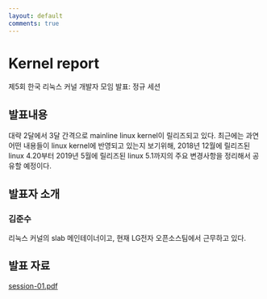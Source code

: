 ```yaml
---
layout: default
comments: true
---
```


# Kernel report
제5회 한국 리눅스 커널 개발자 모임 발표: 정규 세션

## 발표내용
대략 2달에서 3달 간격으로 mainline linux kernel이 릴리즈되고 있다.
최근에는 과연 어떤 내용들이 linux kernel에 반영되고 있는지 보기위해,
2018년 12월에 릴리즈된 linux 4.20부터 2019년 5월에 릴리즈된 linux
5.1까지의 주요 변경사항을 정리해서 공유할 예정이다.

## 발표자 소개

### 김준수
리눅스 커널의 slab 메인테이너이고, 현재 LG전자 오픈소스팀에서 근무하고 있다.

## 발표 자료
[session-01.pdf](https://github.com/kernel-dev-ko/kernel-dev-ko.github.io/raw/master/5th/session-01/session-01.pdf)
